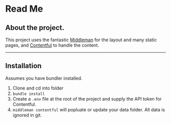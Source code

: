 # Read Me

## About the project.

This project uses the fantastic [Middleman](https://middlemanapp.com) for the layout and many static pages, and [Contentful](https://www.contentful.com) to handle the content.

----

## Installation

Assumes you have bundler installed.

1. Clone and cd into folder
2. `bundle install`
3. Create a `.env` file at the root of the project and supply the API token for Contentful.
4. `middleman contentful` will popluate or update your data folder. All data is ignored in git.
